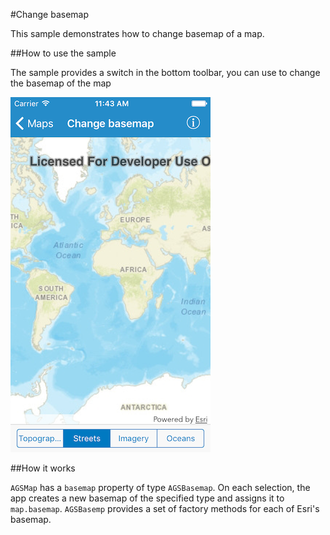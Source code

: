 #Change basemap

This sample demonstrates how to change basemap of a map.

##How to use the sample

The sample provides a switch in the bottom toolbar, you can use to change the basemap of the map

![](image1.png)

##How it works

`AGSMap` has a `basemap` property of type `AGSBasemap`. On each selection, the app creates a new basemap of the specified type and assigns it to `map.basemap`. `AGSBasemp` provides a set of factory methods for each of Esri's basemap.





